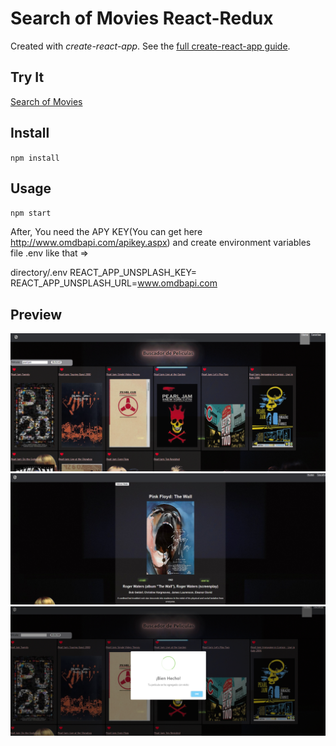 # Search of Movies React-Redux


Created with *create-react-app*. See the [full create-react-app guide](https://github.com/facebookincubator/create-react-app/blob/master/packages/react-scripts/template/README.md).



Try It
---

[Search of Movies](https://github.com/hbonavota/All-Movies-React-Redux.git)



Install
---

`npm install`



Usage
---

`npm start` 

After, You need the APY KEY(You can get here http://www.omdbapi.com/apikey.aspx) and create environment variables file .env like that =>

directory/.env
REACT_APP_UNSPLASH_KEY=
REACT_APP_UNSPLASH_URL=www.omdbapi.com

Preview
---
![Buscador](./img/Captura.PNG)
![Detalle de la pelicula](./img/detail.jpg)
![Mensaje de confirmación](./img/capturaAlert.png)


